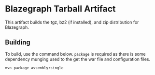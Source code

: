 # Blazegraph Tarball Artifact #
This artifact builds the tgz, bz2 (if installed), and zip distribution for Blazegraph.

## Building ##

To build, use the command below.  `package` is required as there is some dependency munging used to the get the war file and configuration files.

```
mvn package assembly:single
```
